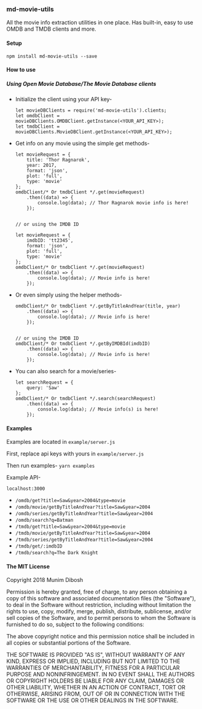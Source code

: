 ### md-movie-utils

All the movie info extraction utilities in one place. Has built-in,
easy to use OMDB and TMDB clients and more.

#### Setup

`npm install md-movie-utils --save`

#### How to use

##### Using Open Movie Database/The Movie Database clients
- Initialize the client using your API key-
    
    ```
    let movieDBClients = require('md-movie-utils').clients;
    let omdbClient = movieDBClients.OMDBClient.getInstance(<YOUR_API_KEY>);
    let tmdbClient = movieDBClients.MovieDBClient.getInstance(<YOUR_API_KEY>);
    ```
 
- Get info on any movie using the simple get methods-
    
    ```
    let movieRequest = {
        title: 'Thor Ragnarok',
        year: 2017,
        format: 'json',
        plot: 'full',
        type: 'movie'
    };
    omdbClient/* Or tmdbClient */.get(movieRequest)
        .then((data) => {
            console.log(data); // Thor Ragnarok movie info is here!
        });
        
        
    // or using the IMDB ID
    
    let movieRequest = {
        imdbID: 'tt2345',
        format: 'json',
        plot: 'full',
        type: 'movie'
    };
    omdbClient/* Or tmdbClient */.get(movieRequest)
        .then((data) => {
            console.log(data); // Movie info is here!
        });
    ```
    
- Or even simply using the helper methods-
    ```
    omdbClient/* Or tmdbClient */.getByTitleAndYear(title, year)
        .then((data) => {
            console.log(data); // Movie info is here!
        });
        
        
    // or using the IMDB ID
    omdbClient/* Or tmdbClient */.getByIMDBId(imdbID)
        .then((data) => {
            console.log(data); // Movie info is here!
        });
    ```
    
- You can also search for a movie/series-
    
    ```
    let searchRequest = {
        query: 'Saw'
    };
    omdbClient/* Or tmdbClient */.search(searchRequest)
        .then((data) => {
            console.log(data); // Movie info(s) is here!
        });
    ```
    
#### Examples

Examples are located in `example/server.js`

First, replace api keys with yours in `example/server.js`

Then run examples- `yarn examples`

Example API-

`localhost:3000`
- `/omdb/get?title=Saw&year=2004&type=movie`
- `/omdb/movie/getByTitleAndYear?title=Saw&year=2004`
- `/omdb/series/getByTitleAndYear?title=Saw&year=2004`
- `/omdb/search?q=Batman`
- `/tmdb/get?title=Saw&year=2004&type=movie`
- `/tmdb/movie/getByTitleAndYear?title=Saw&year=2004`
- `/tmdb/series/getByTitleAndYear?title=Saw&year=2004`
- `/tmdb/get/:imdbID`
- `/tmdb/search?q=The Dark Knight`
      
      
#### The MIT License

Copyright 2018 Munim Dibosh

Permission is hereby granted, free of charge, to any person obtaining a copy of this 
software and associated documentation files (the "Software"), to deal in the Software 
without restriction, including without limitation the rights to use, copy, modify, 
merge, publish, distribute, sublicense, and/or sell copies of the Software, and to 
permit persons to whom the Software is furnished to do so, subject to the following 
conditions:

The above copyright notice and this permission notice shall be included in all copies 
or substantial portions of the Software.

THE SOFTWARE IS PROVIDED "AS IS", WITHOUT WARRANTY OF ANY KIND, EXPRESS OR IMPLIED, 
INCLUDING BUT NOT LIMITED TO THE WARRANTIES OF MERCHANTABILITY, FITNESS FOR A 
PARTICULAR PURPOSE AND NONINFRINGEMENT. IN NO EVENT SHALL THE AUTHORS OR COPYRIGHT 
HOLDERS BE LIABLE FOR ANY CLAIM, DAMAGES OR OTHER LIABILITY, WHETHER IN AN ACTION OF 
CONTRACT, TORT OR OTHERWISE, ARISING FROM, OUT OF OR IN CONNECTION WITH THE SOFTWARE 
OR THE USE OR OTHER DEALINGS IN THE SOFTWARE.
      
        
    
    
